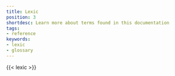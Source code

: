 ```yaml
---
title: Lexic
position: 3
shortdesc: Learn more about terms found in this documentation 
tags:
- reference
keywords:
- lexic
- glossary
---
```

{{< lexic >}}